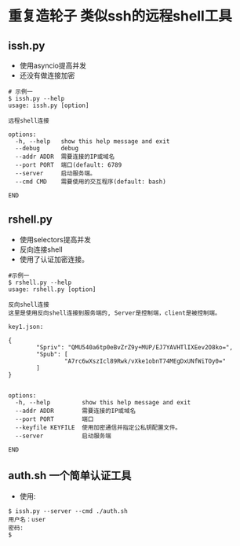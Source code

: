 # 重复造轮子 类似ssh的远程shell工具

## issh.py

- 使用asyncio提高并发
- 还没有做连接加密

```shell
# 示例一
$ issh.py --help
usage: issh.py [option]

远程shell连接

options:
  -h, --help   show this help message and exit
  --debug      debug
  --addr ADDR  需要连接的IP或域名
  --port PORT  端口(default: 6789
  --server     启动服务端。
  --cmd CMD    需要使用的交互程序(default: bash)

END

```


## rshell.py

- 使用selectors提高并发
- 反向连接shell
- 使用了认证加密连接。

```shell
#示例一
$ rshell.py --help
usage: rshell.py [option]

反向shell连接
这里是使用反向shell连接到服务端的, Server是控制端，client是被控制端。

key1.json:

{
        "Spriv": "QMU540a6tp0eBvZrZ9y+MUP/EJ7YAVHTlIXEev2O8ko=",
        "Spub": [
                "A7rc6wXszIcl89Rwk/vXke1obnT74MEgDxUNfWiTOy0="
        ]
}
        

options:
  -h, --help         show this help message and exit
  --addr ADDR        需要连接的IP或域名
  --port PORT        端口
  --keyfile KEYFILE  使用加密通信并指定公私钥配置文件。
  --server           启动服务端

END

```


## auth.sh 一个简单认证工具

- 使用:

```shell
$ issh.py --server --cmd ./auth.sh
用户名：user
密码: 
$
```